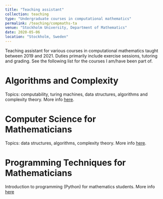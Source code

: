 ```yaml
---
title: "Teaching assistant"
collection: teaching
type: "Undergraduate courses in computational mathematics"
permalink: /teaching/compmaths-ta
venue: "Stockholm University, Department of Mathematics"
date: 2020-05-06
location: "Stockholm, Sweden"
---
```


Teaching assistant for various courses in computational mathematics taught between 2019 and 2021. Duties primarily include exercise sessions, tutoring and grading. See the following list for the courses I am/have been part of.

Algorithms and Complexity
======
Topics: computability, turing machines, data structures, algorithms and complexity theory. More info [here](https://www.su.se/english/search-courses-and-programmes/da4005-1.538252).

Computer Science for Mathematicians
======
Topics: data structures, algorithms, complexity theory. More info [here](https://www.su.se/english/search-courses-and-programmes/da3018-1.412773).

Programming Techniques for Mathematicians 
======
Introduction to programming (Python) for mathematics students. More info [here](https://www.su.se/english/search-courses-and-programmes/da2004-1.412772)
